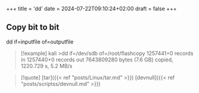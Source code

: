 +++
title = 'dd'
date = 2024-07-22T09:10:24+02:00
draft = false
+++

## Copy bit to bit 
dd if=inputfile of=outputfile
>[!example]
>kali >dd if=/dev/sdb of=/root/flashcopy
1257441=0 records in
1257440+0 records out
7643809280 bytes (7.6 GB) copied, 1220.729 s, 5.2 MB/s

>[!quote] [tar]({{< ref "posts/Linux/tar.md" >}}) [devnull]({{< ref "posts/scriptss/devnull.md" >}})
